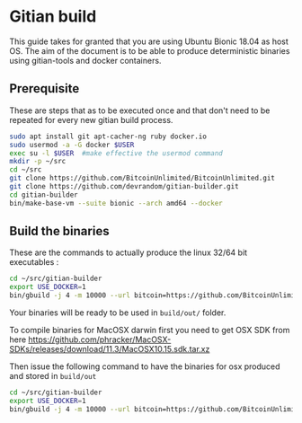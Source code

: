 Gitian build
============

This guide takes for granted that you are using Ubuntu Bionic 18.04 as host OS. The aim of the document is to be able to produce deterministic binaries using gitian-tools and docker containers.

Prerequisite
-------------

These are steps that as to be executed once and that don't need to be repeated for every new gitian build process.

```bash
sudo apt install git apt-cacher-ng ruby docker.io
sudo usermod -a -G docker $USER
exec su -l $USER  #make effective the usermod command
mkdir -p ~/src
cd ~/src
git clone https://github.com/BitcoinUnlimited/BitcoinUnlimited.git
git clone https://github.com/devrandom/gitian-builder.git
cd gitian-builder
bin/make-base-vm --suite bionic --arch amd64 --docker
```

Build the binaries
------------------

These are the commands to actually produce the linux 32/64 bit executables :

```bash
cd ~/src/gitian-builder
export USE_DOCKER=1
bin/gbuild -j 4 -m 10000 --url bitcoin=https://github.com/BitcoinUnlimited/BitcoinUnlimited.git --commit bitcoin=dev ../BitcoinUnlimited/contrib/gitian-descriptors/gitian-linux.yml
```

Your binaries will be ready to be used in `build/out/` folder.

To compile binaries for MacOSX darwin first you need to get OSX SDK from here https://github.com/phracker/MacOSX-SDKs/releases/download/11.3/MacOSX10.15.sdk.tar.xz

Then issue the following command to have the binaries for osx produced and stored in `build/out`


```bash
cd ~/src/gitian-builder
export USE_DOCKER=1
bin/gbuild -j 4 -m 10000 --url bitcoin=https://github.com/BitcoinUnlimited/BitcoinUnlimited.git --commit bitcoin=dev ../BitcoinUnlimited/contrib/gitian-descriptors/gitian-osx.yml
```
